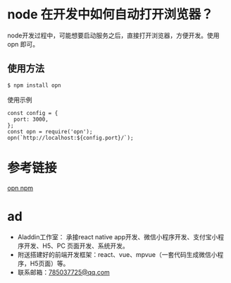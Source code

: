 # node 在开发中如何自动打开浏览器？
node开发过程中，可能想要启动服务之后，直接打开浏览器，方便开发。使用 opn 即可。

## 使用方法
```js
$ npm install opn
```
使用示例

```node
const config = {
  port: 3000,
};
const opn = require('opn');
opn(`http://localhost:${config.port}/`);
```

# 参考链接
[opn npm](https://www.npmjs.com/package/opn)
# ad
- Aladdin工作室： 承接react native app开发、微信小程序开发、支付宝小程序开发、H5、PC 页面开发、系统开发。
- 附送搭建好的前端开发框架：react、vue、mpvue（一套代码生成微信小程序，H5页面）等。
- 联系邮箱：785037725@qq.com

